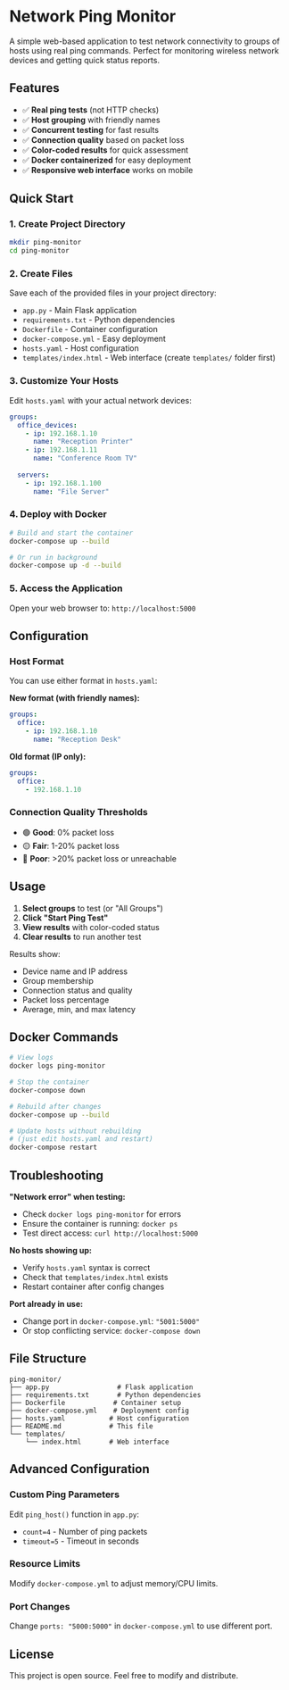 # Network Ping Monitor

A simple web-based application to test network connectivity to groups of hosts using real ping commands. Perfect for monitoring wireless network devices and getting quick status reports.

## Features

- ✅ **Real ping tests** (not HTTP checks)
- ✅ **Host grouping** with friendly names
- ✅ **Concurrent testing** for fast results
- ✅ **Connection quality** based on packet loss
- ✅ **Color-coded results** for quick assessment
- ✅ **Docker containerized** for easy deployment
- ✅ **Responsive web interface** works on mobile

## Quick Start

### 1. Create Project Directory
```bash
mkdir ping-monitor
cd ping-monitor
```

### 2. Create Files
Save each of the provided files in your project directory:
- `app.py` - Main Flask application
- `requirements.txt` - Python dependencies
- `Dockerfile` - Container configuration
- `docker-compose.yml` - Easy deployment
- `hosts.yaml` - Host configuration
- `templates/index.html` - Web interface (create `templates/` folder first)

### 3. Customize Your Hosts
Edit `hosts.yaml` with your actual network devices:

```yaml
groups:
  office_devices:
    - ip: 192.168.1.10
      name: "Reception Printer"
    - ip: 192.168.1.11  
      name: "Conference Room TV"
  
  servers:
    - ip: 192.168.1.100
      name: "File Server"
```

### 4. Deploy with Docker
```bash
# Build and start the container
docker-compose up --build

# Or run in background
docker-compose up -d --build
```

### 5. Access the Application
Open your web browser to: `http://localhost:5000`

## Configuration

### Host Format
You can use either format in `hosts.yaml`:

**New format (with friendly names):**
```yaml
groups:
  office:
    - ip: 192.168.1.10
      name: "Reception Desk"
```

**Old format (IP only):**
```yaml
groups:
  office:
    - 192.168.1.10
```

### Connection Quality Thresholds
- 🟢 **Good**: 0% packet loss
- 🟡 **Fair**: 1-20% packet loss  
- 🔴 **Poor**: >20% packet loss or unreachable

## Usage

1. **Select groups** to test (or "All Groups")
2. **Click "Start Ping Test"**
3. **View results** with color-coded status
4. **Clear results** to run another test

Results show:
- Device name and IP address
- Group membership
- Connection status and quality
- Packet loss percentage
- Average, min, and max latency

## Docker Commands

```bash
# View logs
docker logs ping-monitor

# Stop the container
docker-compose down

# Rebuild after changes
docker-compose up --build

# Update hosts without rebuilding
# (just edit hosts.yaml and restart)
docker-compose restart
```

## Troubleshooting

**"Network error" when testing:**
- Check `docker logs ping-monitor` for errors
- Ensure the container is running: `docker ps`
- Test direct access: `curl http://localhost:5000`

**No hosts showing up:**
- Verify `hosts.yaml` syntax is correct
- Check that `templates/index.html` exists
- Restart container after config changes

**Port already in use:**
- Change port in `docker-compose.yml`: `"5001:5000"`
- Or stop conflicting service: `docker-compose down`

## File Structure
```
ping-monitor/
├── app.py                 # Flask application
├── requirements.txt       # Python dependencies  
├── Dockerfile            # Container setup
├── docker-compose.yml    # Deployment config
├── hosts.yaml           # Host configuration
├── README.md            # This file
└── templates/
    └── index.html       # Web interface
```

## Advanced Configuration

### Custom Ping Parameters
Edit `ping_host()` function in `app.py`:
- `count=4` - Number of ping packets
- `timeout=5` - Timeout in seconds

### Resource Limits
Modify `docker-compose.yml` to adjust memory/CPU limits.

### Port Changes
Change `ports: "5000:5000"` in `docker-compose.yml` to use different port.

## License
This project is open source. Feel free to modify and distribute.
